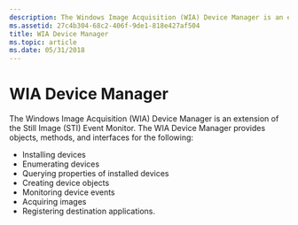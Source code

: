 ```yaml
---
description: The Windows Image Acquisition (WIA) Device Manager is an extension of the Still Image (STI) Event Monitor.
ms.assetid: 27c4b304-68c2-406f-9de1-818e427af504
title: WIA Device Manager
ms.topic: article
ms.date: 05/31/2018
---
```


# WIA Device Manager

The Windows Image Acquisition (WIA) Device Manager is an extension of the Still Image (STI) Event Monitor. The WIA Device Manager provides objects, methods, and interfaces for the following:

-   Installing devices
-   Enumerating devices
-   Querying properties of installed devices
-   Creating device objects
-   Monitoring device events
-   Acquiring images
-   Registering destination applications.

 

 



